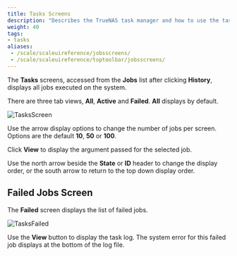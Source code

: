 ```yaml
---
title: Tasks Screens
description: "Describes the TrueNAS task manager and how to use the task manager to view failed jobs and task logs."
weight: 40
tags:
- tasks
aliases:
 - /scale/scaleuireference/jobsscreens/
 - /scale/scaleuireference/toptoolbar/jobsscreens/
---
```


The **Tasks** screens, accessed from the **Jobs** list after clicking **History**, displays all jobs executed on the system.

There are three tab views, **All**, **Active** and **Failed**. **All** displays by default.

![TasksScreen](/images/SCALE/Dashboard/TasksScreen.png "Task Manager Jobs")

Use the <span class="iconify" data-icon="bi:caret-down-fill"></span> arrow display options to change the number of jobs per screen. Options are the default **10**, **50** or **100**.

Click **View** to display the argument passed for the selected job.

Use the <span class="material-icons-outlined">north</span> arrow beside the **State** or **ID** header to change the display order, or the <span class="material-icons-outlined">south</span> arrow to return to the top down display order.

## Failed Jobs Screen

The **Failed** screen displays the list of failed jobs. 

![TasksFailed](/images/SCALE/Dashboard/TasksFailed.png "Failed Tasks")

Use the **View** button to display the task log. The system error for this failed job displays at the bottom of the log file.
